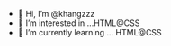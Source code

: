 - 👋 Hi, I’m @khangzzz
- 👀 I’m interested in ...HTML@CSS  
- 🌱 I’m currently learning ...   HTML@CSS
